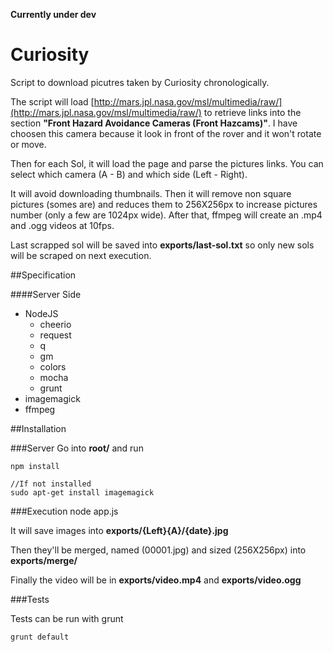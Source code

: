 **Currently under dev**

# Curiosity

Script to download picutres taken by Curiosity chronologically.

The script will load [http://mars.jpl.nasa.gov/msl/multimedia/raw/](http://mars.jpl.nasa.gov/msl/multimedia/raw/) to retrieve links into the section **"Front Hazard Avoidance Cameras (Front Hazcams)"**. I have choosen this camera because it look in front of the rover and it won't rotate or move.

Then for each Sol, it will load the page and parse the pictures links. You can select which camera (A - B) and which side (Left - Right).

It will avoid downloading thumbnails. Then it will remove non square pictures (somes are) and reduces them to 256X256px to increase pictures number (only a few are 1024px wide). After that, ffmpeg will create an .mp4 and .ogg videos at 10fps.

Last scrapped sol will be saved into **exports/last-sol.txt** so only new sols will be scraped on next execution.

##Specification

####Server Side
* NodeJS
    * cheerio
    * request
    * q
    * gm
    * colors
    * mocha
    * grunt
* imagemagick
* ffmpeg


##Installation

###Server
Go into **root/** and run

    npm install

	//If not installed
    sudo apt-get install imagemagick

###Execution
	node app.js

It will save images into **exports/{Left}{A}/{date}.jpg**

Then they'll be merged, named (00001.jpg) and sized (256X256px) into **exports/merge/**

Finally the video will be in **exports/video.mp4** and **exports/video.ogg**

###Tests

Tests can be run with grunt

	grunt default
